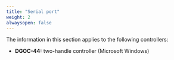 ```yaml
---
title: "Serial port"
weight: 2
alwaysopen: false
---
```


The information in this section applies to the following controllers:

- **DGOC-44:** two-handle controller (Microsoft Windows)
